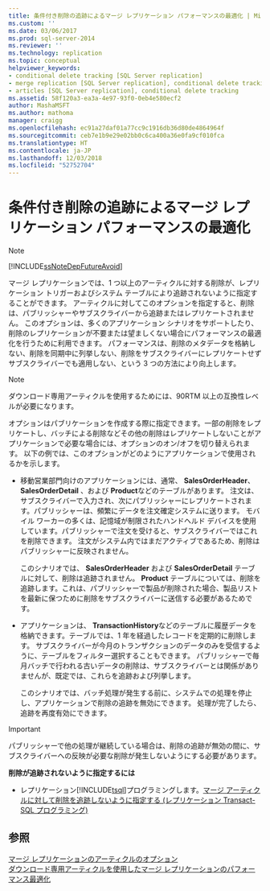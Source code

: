 ```yaml
---
title: 条件付き削除の追跡によるマージ レプリケーション パフォーマンスの最適化 | Microsoft Docs
ms.custom: ''
ms.date: 03/06/2017
ms.prod: sql-server-2014
ms.reviewer: ''
ms.technology: replication
ms.topic: conceptual
helpviewer_keywords:
- conditional delete tracking [SQL Server replication]
- merge replication [SQL Server replication], conditional delete tracking
- articles [SQL Server replication], conditional delete tracking
ms.assetid: 58f120a3-ea3a-4e97-93f0-0eb4e580ecf2
author: MashaMSFT
ms.author: mathoma
manager: craigg
ms.openlocfilehash: ec91a27daf01a77cc9c1916db36d80de4864964f
ms.sourcegitcommit: ceb7e1b9e29e02bb0c6ca400a36e0fa9cf010fca
ms.translationtype: HT
ms.contentlocale: ja-JP
ms.lasthandoff: 12/03/2018
ms.locfileid: "52752704"
---
```

# <a name="optimize-merge-replication-performance-with-conditional-delete-tracking"></a>条件付き削除の追跡によるマージ レプリケーション パフォーマンスの最適化
    
> [!NOTE]  
>  [!INCLUDE[ssNoteDepFutureAvoid](../../../includes/ssnotedepfutureavoid-md.md)]  
  
 マージ レプリケーションでは、1 つ以上のアーティクルに対する削除が、レプリケーション トリガーおよびシステム テーブルにより追跡されないように指定することができます。 アーティクルに対してこのオプションを指定すると、削除は、パブリッシャーやサブスクライバーから追跡またはレプリケートされません。 このオプションは、多くのアプリケーション シナリオをサポートしたり、削除のレプリケーションが不要または望ましくない場合にパフォーマンスの最適化を行うために利用できます。 パフォーマンスは、削除のメタデータを格納しない、削除を同期中に列挙しない、削除をサブスクライバーにレプリケートせずサブスクライバーでも適用しない、という 3 つの方法により向上します。  
  
> [!NOTE]  
>  ダウンロード専用アーティクルを使用するためには、90RTM 以上の互換性レベルが必要になります。  
  
 オプションはパブリケーションを作成する際に指定できます。一部の削除をレプリケートし、バッチによる削除などその他の削除はレプリケートしないことがアプリケーションで必要な場合には、オプションのオン/オフを切り替えられます。 以下の例では、このオプションがどのようにアプリケーションで使用されるかを示します。  
  
-   移動営業部門向けのアプリケーションには、通常、 **SalesOrderHeader**、 **SalesOrderDetail** 、および **Product**などのテーブルがあります。 注文は、サブスクライバーで入力され、次にパブリッシャーにレプリケートされます。パブリッシャーは、頻繁にデータを注文確定システムに送ります。 モバイル ワーカーの多くは、記憶域が制限されたハンドヘルド デバイスを使用しています。パブリッシャーで注文を受けると、サブスクライバーではこれを削除できます。 注文がシステム内ではまだアクティブであるため、削除はパブリッシャーに反映されません。  
  
     このシナリオでは、 **SalesOrderHeader** および **SalesOrderDetail** テーブルに対して、削除は追跡されません。 **Product** テーブルについては、削除を追跡します。これは、パブリッシャーで製品が削除された場合、製品リストを最新に保つために削除をサブスクライバーに送信する必要があるためです。  
  
-   アプリケーションは、 **TransactionHistory**などのテーブルに履歴データを格納できます。テーブルでは、1 年を経過したレコードを定期的に削除します。 サブスクライバーが今月のトランザクションのデータのみを受信するように、テーブルをフィルター選択することもできます。 パブリッシャーで毎月バッチで行われる古いデータの削除は、サブスクライバーとは関係がありませんが、既定では、これらを追跡および列挙します。  
  
     このシナリオでは、バッチ処理が発生する前に、システムでの処理を停止し、アプリケーションで削除の追跡を無効にできます。 処理が完了したら、追跡を再度有効にできます。  
  
> [!IMPORTANT]  
>  パブリッシャーで他の処理が継続している場合は、削除の追跡が無効の間に、サブスクライバーへの反映が必要な削除が発生しないようにする必要があります。  
  
 **削除が追跡されないように指定するには**  
  
-   レプリケーション[!INCLUDE[tsql](../../../includes/tsql-md.md)]プログラミングします。[マージ アーティクルに対して削除を追跡しないように指定する (レプリケーション Transact-SQL プログラミング)](../publish/specify-that-deletes-should-not-be-tracked-for-merge-articles.md)  
  
## <a name="see-also"></a>参照  
 [マージ レプリケーションのアーティクルのオプション](article-options-for-merge-replication.md)   
 [ダウンロード専用アーティクルを使用したマージ レプリケーションのパフォーマンス最適化](optimize-merge-replication-performance-with-download-only-articles.md)  
  
  
